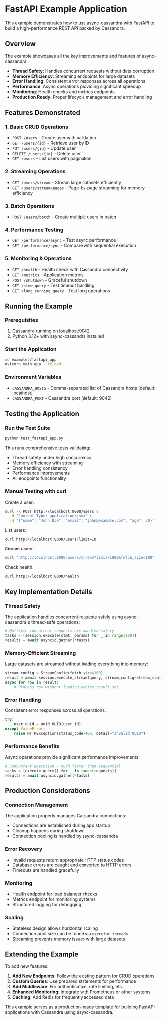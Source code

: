 # FastAPI Example Application

This example demonstrates how to use async-cassandra with FastAPI to build a high-performance REST API backed by Cassandra.

## Overview

The example showcases all the key improvements and features of async-cassandra:
- **Thread Safety**: Handles concurrent requests without data corruption
- **Memory Efficiency**: Streaming endpoints for large datasets
- **Error Handling**: Consistent error responses across all operations
- **Performance**: Async operations providing significant speedup
- **Monitoring**: Health checks and metrics endpoints
- **Production Ready**: Proper lifecycle management and error handling

## Features Demonstrated

### 1. Basic CRUD Operations
- `POST /users` - Create user with validation
- `GET /users/{id}` - Retrieve user by ID
- `PUT /users/{id}` - Update user
- `DELETE /users/{id}` - Delete user
- `GET /users` - List users with pagination

### 2. Streaming Operations
- `GET /users/stream` - Stream large datasets efficiently
- `GET /users/stream/pages` - Page-by-page streaming for memory efficiency

### 3. Batch Operations
- `POST /users/batch` - Create multiple users in batch

### 4. Performance Testing
- `GET /performance/async` - Test async performance
- `GET /performance/sync` - Compare with sequential execution

### 5. Monitoring & Operations
- `GET /health` - Health check with Cassandra connectivity
- `GET /metrics` - Application metrics
- `POST /shutdown` - Graceful shutdown
- `GET /slow_query` - Test timeout handling
- `GET /long_running_query` - Test long operations

## Running the Example

### Prerequisites
1. Cassandra running on localhost:9042
2. Python 3.12+ with async-cassandra installed

### Start the Application
```bash
cd examples/fastapi_app
uvicorn main:app --reload
```

### Environment Variables
- `CASSANDRA_HOSTS` - Comma-separated list of Cassandra hosts (default: localhost)
- `CASSANDRA_PORT` - Cassandra port (default: 9042)

## Testing the Application

### Run the Test Suite
```bash
python test_fastapi_app.py
```

This runs comprehensive tests validating:
- Thread safety under high concurrency
- Memory efficiency with streaming
- Error handling consistency
- Performance improvements
- All endpoints functionality

### Manual Testing with curl

Create a user:
```bash
curl -X POST http://localhost:8000/users \
  -H "Content-Type: application/json" \
  -d '{"name": "John Doe", "email": "john@example.com", "age": 30}'
```

List users:
```bash
curl http://localhost:8000/users?limit=10
```

Stream users:
```bash
curl "http://localhost:8000/users/stream?limit=1000&fetch_size=100"
```

Check health:
```bash
curl http://localhost:8000/health
```

## Key Implementation Details

### Thread Safety
The application handles concurrent requests safely using async-cassandra's thread-safe operations:
```python
# Multiple concurrent requests are handled safely
tasks = [session.execute(stmt, params) for _ in range(100)]
results = await asyncio.gather(*tasks)
```

### Memory-Efficient Streaming
Large datasets are streamed without loading everything into memory:
```python
stream_config = StreamConfig(fetch_size=100)
result = await session.execute_stream(query, stream_config=stream_config)
async for row in result:
    # Process row without loading entire result set
```

### Error Handling
Consistent error responses across all operations:
```python
try:
    user_uuid = uuid.UUID(user_id)
except ValueError:
    raise HTTPException(status_code=400, detail="Invalid UUID")
```

### Performance Benefits
Async operations provide significant performance improvements:
```python
# Concurrent execution - much faster than sequential
tasks = [execute_query() for _ in range(requests)]
results = await asyncio.gather(*tasks)
```

## Production Considerations

### Connection Management
The application properly manages Cassandra connections:
- Connections are established during app startup
- Cleanup happens during shutdown
- Connection pooling is handled by async-cassandra

### Error Recovery
- Invalid requests return appropriate HTTP status codes
- Database errors are caught and converted to HTTP errors
- Timeouts are handled gracefully

### Monitoring
- Health endpoint for load balancer checks
- Metrics endpoint for monitoring systems
- Structured logging for debugging

### Scaling
- Stateless design allows horizontal scaling
- Connection pool size can be tuned via `executor_threads`
- Streaming prevents memory issues with large datasets

## Extending the Example

To add new features:

1. **Add New Endpoints**: Follow the existing pattern for CRUD operations
2. **Custom Queries**: Use prepared statements for performance
3. **Add Middleware**: For authentication, rate limiting, etc.
4. **Enhanced Monitoring**: Integrate with Prometheus or other systems
5. **Caching**: Add Redis for frequently accessed data

This example serves as a production-ready template for building FastAPI applications with Cassandra using async-cassandra.
